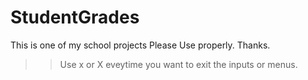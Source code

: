 # StudentGrades
This is one of my school projects
Please Use properly. Thanks.

>> Use x or X eveytime you want to exit the inputs or menus. 
